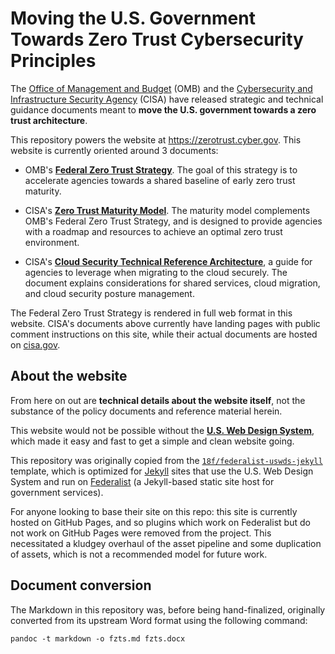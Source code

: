 # Moving the U.S. Government Towards Zero Trust Cybersecurity Principles

The [Office of Management and Budget](https://www.whitehouse.gov/omb/) (OMB) and the [Cybersecurity and Infrastructure Security Agency](https://cisa.gov) (CISA) have released strategic and technical guidance documents meant to **move the U.S. government towards a zero trust architecture**.

This repository powers the website at https://zerotrust.cyber.gov. This website is currently oriented around 3 documents:

* OMB's **[Federal Zero Trust Strategy](https://zerotrust.cyber.gov/federal-zero-trust-strategy/)**. The goal of this strategy is to accelerate agencies towards a shared baseline of early zero trust maturity.

* CISA's **[Zero Trust Maturity Model](https://zerotrust.cyber.gov/zero-trust-maturity-model/)**. The maturity model complements OMB's Federal Zero Trust Strategy, and is designed to provide agencies with a roadmap and resources to achieve an optimal zero trust environment.

* CISA's **[Cloud Security Technical Reference Architecture](https://zerotrust.cyber.gov/cloud-security-technical-reference-architecture)**, a guide for agencies to leverage when migrating to the cloud securely. The document explains considerations for shared services, cloud migration, and cloud security posture management.

The Federal Zero Trust Strategy is rendered in full web format in this website. CISA's documents above currently have landing pages with public comment instructions on this site, while their actual documents are hosted on [cisa.gov](https://cisa.gov).

## About the website

From here on out are **technical details about the website itself**, not the substance of the policy documents and reference material herein.

This website would not be possible without the **[U.S. Web Design System](https://designsystem.digital.gov)**, which made it easy and fast to get a simple and clean website going.

This repository was originally copied from the [`18f/federalist-uswds-jekyll`](https://github.com/18F/federalist-uswds-jekyll) template, which is optimized for [Jekyll](https://jekyllrb.com) sites that use the U.S. Web Design System and run on [Federalist](https://federalist.18f.gov) (a Jekyll-based static site host for government services).

For anyone looking to base their site on this repo: this site is currently hosted on GitHub Pages, and so plugins which work on Federalist but do not work on GitHub Pages were removed from the project. This necessitated a kludgey overhaul of the asset pipeline and some duplication of assets, which is not a recommended model for future work.

## Document conversion

The Markdown in this repository was, before being hand-finalized, originally converted from its upstream Word format using the following command:

```
pandoc -t markdown -o fzts.md fzts.docx
```
